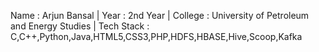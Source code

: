 Name : Arjun Bansal | Year : 2nd Year | College : University of Petroleum and Energy Studies | Tech Stack : C,C++,Python,Java,HTML5,CSS3,PHP,HDFS,HBASE,Hive,Scoop,Kafka
